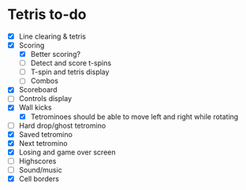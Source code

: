 # Tetris to-do

- [x] Line clearing & tetris
- [x] Scoring
  - [x] Better scoring?
  - [ ] Detect and score t-spins
  - [ ] T-spin and tetris display
  - [ ] Combos
- [x] Scoreboard
- [ ] Controls display
- [x] Wall kicks
  - [x] Tetrominoes should be able to move left and right while rotating
- [ ] Hard drop/ghost tetromino
- [x] Saved tetromino
- [x] Next tetromino
- [x] Losing and game over screen
- [ ] Highscores
- [ ] Sound/music
- [x] Cell borders
